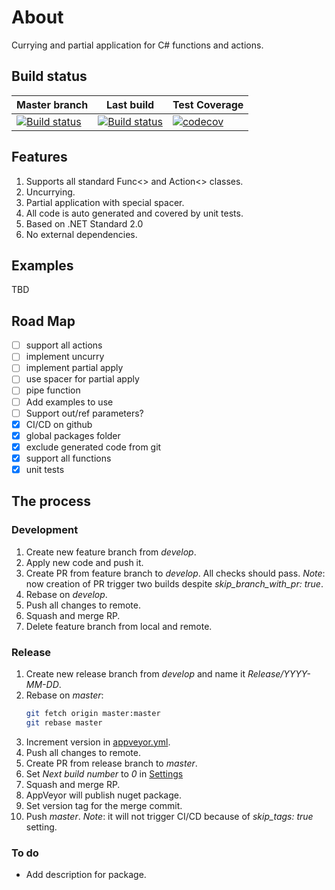 # About

Currying and partial application for C# functions and actions.

## Build status

| Master branch | Last build | Test Coverage |
|-|-|-|
| [![Build status](https://ci.appveyor.com/api/projects/status/2ppb58d9a8gmvdfw/branch/master?svg=true)](https://ci.appveyor.com/project/sgaliamov/scurry/branch/master)  |[![Build status](https://ci.appveyor.com/api/projects/status/2ppb58d9a8gmvdfw?svg=true)](https://ci.appveyor.com/project/sgaliamov/scurry) | [![codecov](https://codecov.io/gh/sgaliamov/scurry/branch/master/graph/badge.svg)](https://codecov.io/gh/sgaliamov/scurry) |

## Features

1. Supports all standard Func<> and Action<> classes.
2. Uncurrying.
3. Partial application with special spacer.
4. All code is auto generated and covered by unit tests.
5. Based on .NET Standard 2.0
6. No external dependencies.

## Examples

TBD

## Road Map

- [ ] support all actions
- [ ] implement uncurry
- [ ] implement partial apply
- [ ] use spacer for partial apply
- [ ] pipe function
- [ ] Add examples to use
- [ ] Support out/ref parameters?
- [x] CI/CD on github
- [x] global packages folder
- [x] exclude generated code from git
- [x] support all functions
- [x] unit tests

## The process

### Development

1. Create new feature branch from *develop*.
1. Apply new code and push it.
1. Create PR from feature branch to *develop*. All checks should pass. *Note*: now creation of PR trigger two builds despite *skip_branch_with_pr: true*.
1. Rebase on *develop*.
1. Push all changes to remote.
1. Squash and merge RP.
1. Delete feature branch from local and remote.

### Release

1. Create new release branch from *develop* and name it *Release/YYYY-MM-DD*.
1. Rebase on *master*:
   ``` bash
   git fetch origin master:master
   git rebase master
   ```
1. Increment version in [appveyor.yml](./appveyor.yml).
1. Push all changes to remote.
1. Create PR from release branch to *master*.
1. Set *Next build number* to *0* in [Settings](https://ci.appveyor.com/project/sgaliamov/scurry/settings)
1. Squash and merge RP.
1. AppVeyor will publish nuget package.
1. Set version tag for the merge commit.
1. Push *master*. *Note*: it will not trigger CI/CD because of *skip_tags: true* setting.


### To do

- Add description for package.